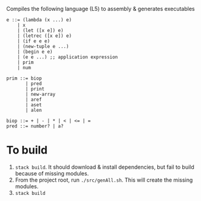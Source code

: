 Compiles the following language (L5) to assembly & generates executables

```
e ::= (lambda (x ...) e)
    | x
    | (let ([x e]) e)
    | (letrec ([x e]) e)
    | (if e e e)
    | (new-tuple e ...)
    | (begin e e)
    | (e e ...) ;; application expression
    | prim
    | num
  
prim ::= biop 
       | pred 
       | print
       | new-array
       | aref
       | aset
       | alen

biop ::= + | - | * | < | <= | =
pred ::= number? | a?
```

# To build
1. `stack build`. It should download & install dependencies, but fail to build because of missing modules.
2. From the project root, run `./src/genAll.sh`. This will create the missing modules.
3. `stack build`
